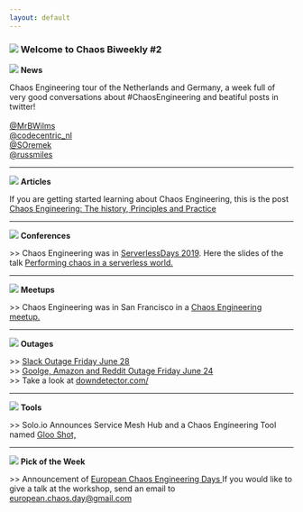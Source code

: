 ```yaml
---
layout: default
---
```


<div class="news">
    <h3>
        <img src="../images/icons/chaos.png" class="icon" />  Welcome to Chaos Biweekly #2
    </h3>
    <p>
        <img src="../images/icons/explosion.png" class="icon mini" />  <b>News</b>
    </p>
    <p class="description">
        Chaos Engineering tour of the Netherlands and Germany, a week full of very good conversations about #ChaosEngineering and beatiful posts in twitter!
        <br/><br/><a href="https://twitter.com/MrBWilms/status/1144917081730756608">@MrBWilms</a>
        <br/><a href="https://twitter.com/codecentric_nl/status/1144597387312320512">@codecentric_nl</a>
        <br/><a href="https://twitter.com/SOremek/status/1144566533122924544">@SOremek</a>
        <br/><a href="https://twitter.com/russmiles/status/1144561332399874054">@russmiles</a>
    </p>
</div>
<hr />

<div class="news">
    <p>
        <img src="../images/icons/articles.png" class="icon mini" />  <b>Articles</b>
    </p>
    <p class="description">
        If you are getting started learning about Chaos Engineering, this is the post 
        <a href="https://www.gremlin.com/community/tutorials/chaos-engineering-the-history-principles-and-practice">
        Chaos Engineering: The history, Principles and Practice</a>
    </p>
</div>
<hr />

<div class="news">
    <p>
        <img src="../images/icons/conferences.png" class="icon mini" />  <b>Conferences</b>
    </p>
    <p class="description">
        >> Chaos Engineering was in <a href="https://twitter.com/ServerlessMIL">ServerlessDays 2019</a>. Here the slides of the talk
        <a href="https://speakerdeck.com/gunnargrosch/performing-chaos-in-a-serverless-world-serverlessdays-milano-june-21-2019">Performing chaos in a serverless world.</a>
    </p>
</div>
<hr />

<div class="news">
    <p>
        <img src="../images/icons/conferences.png" class="icon mini" />  <b>Meetups</b>
    </p>
    <p class="description">
        >> Chaos Engineering was in San Francisco in a <a href="https://www.meetup.com/Chaos-Engineering-Community/events/261460383/">Chaos Engineering meetup.</a>
    </p>
</div>
<hr />

<div class="news">
    <p>
        <img src="../images/icons/explosion.png" class="icon mini" />  <b>Outages</b>
    </p>
    <p class="description">
        >> <a href="https://status.slack.com/2019-06/9f63d8e30ee85f46">Slack Outage Friday June 28</a><br/>
        >> <a href="https://bgr.com/2019/06/24/internet-outage-2019-google-amazon-reddit-down/">Goolge, Amazon and Reddit Outage Friday June 24</a><br/>
        >> Take a look at <a href="https://downdetector.com/">downdetector.com/ </a><br/>
    </p>
</div>
<hr />

<div class="news">
    <p>
        <img src="../images/icons/explosion.png" class="icon mini" />  <b>Tools</b>
    </p>
    <p class="description">
        >> Solo.io Announces Service Mesh Hub and a Chaos Engineering Tool named <a href="https://www.infoq.com/news/2019/06/service-mesh-hub-soloio/">Gloo Shot,</a>
    </p>
</div>
<hr />

<div class="news">
    <p>
        <img src="../images/icons/explosion.png" class="icon mini" />  <b>Pick of the Week</b>
    </p>
    <p class="description">
         >> Announcement of <a href="https://www.chaos.conf.kth.se/">European Chaos Engineering Days </a>If you would like to give a talk at the workshop, send an email to <a href = "mailto:european.chaos.day@gmail.com">european.chaos.day@gmail.com</a>
    </p>
</div>
